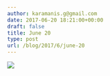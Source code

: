 ```yaml
---
author: karamanis.g@gmail.com
date: 2017-06-20 18:21:00+00:00
draft: false
title: June 20
type: post
url: /blog/2017/6/june-20
---
```


![](/images/2017-06-20-20176june-20/image-asset.jpeg)

